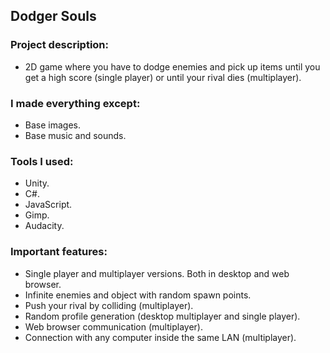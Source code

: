 ## Dodger Souls

### Project description: 
- 2D game where you have to dodge enemies and pick up items until you get a high score (single player) or until your rival dies (multiplayer). 

### I made everything except: 
- Base images. 
- Base music and sounds. 

### Tools I used: 
- Unity.
- C#.
- JavaScript.
- Gimp.
- Audacity.

### Important features: 
- Single player and multiplayer versions. Both in desktop and web browser.
- Infinite enemies and object with random spawn points.
- Push your rival by colliding (multiplayer).
- Random profile generation (desktop multiplayer and single player).
- Web browser communication (multiplayer).
- Connection with any computer inside the same LAN (multiplayer).
